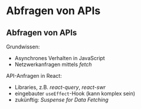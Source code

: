 # Abfragen von APIs

## Abfragen von APIs

Grundwissen:

- Asynchrones Verhalten in JavaScript
- Netzwerkanfragen mittels _fetch_

API-Anfragen in React:

- Libraries, z.B. _react-query_, _react-swr_
- eingebauter `useEffect`-Hook (kann komplex sein)
- zukünftig: _Suspense for Data Fetching_
